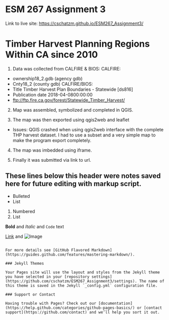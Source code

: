 # ESM 267 Assignment 3

Link to live site: https://cschatzm.github.io/ESM267_Assignment3/

# Timber Harvest Planning Regions Within CA since 2010

1) Data was collected from CALFIRE & BIOS:
CALFIRE:
- ownership18_2.gdb (agency gdb)
- Cnty18_2 (county gdb)
CALFIRE/BIOS:
- Title Timber Harvest Plan Boundaries - Statewide [ds816]
- Publication date 2018-04-0800:00:00
- ftp://ftp.fire.ca.gov/forest/Statewide_Timber_Harvest/

2) Map was assembled, symbolized and completed in QGIS.

3) The map was then exported using qgis2web and leaflet
  - Issues: QGIS crashed when using qgis2web interface with the complete THP harvest dataset. 
    I had to use a subset and a very simple map to make the program export completely. 

4) The map was imbedded using iframe. 

5) Finally it was submitted via link to url. 

## These lines below this header were notes saved here for future editing with markup script.  

- Bulleted
- List

1. Numbered
2. List

**Bold** and _Italic_ and `Code` text

[Link](url) and ![Image](src)
```

For more details see [GitHub Flavored Markdown](https://guides.github.com/features/mastering-markdown/).

### Jekyll Themes

Your Pages site will use the layout and styles from the Jekyll theme you have selected in your [repository settings](https://github.com/cschatzm/ESM267_Assignment3/settings). The name of this theme is saved in the Jekyll `_config.yml` configuration file.

### Support or Contact

Having trouble with Pages? Check out our [documentation](https://help.github.com/categories/github-pages-basics/) or [contact support](https://github.com/contact) and we’ll help you sort it out.
